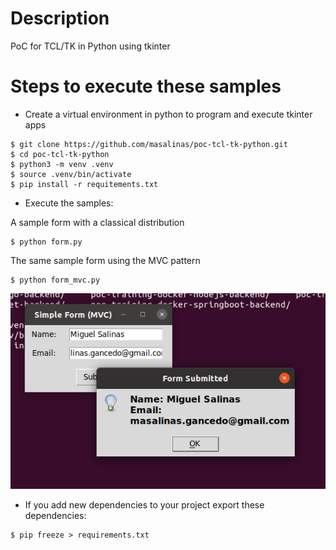 # Description
PoC for TCL/TK in Python using tkinter

# Steps to execute these samples
- Create a virtual environment in python to program and execute tkinter apps
 ```
$ git clone https://github.com/masalinas/poc-tcl-tk-python.git
$ cd poc-tcl-tk-python
$ python3 -m venv .venv
$ source .venv/bin/activate
$ pip install -r requitements.txt
```

- Execute the samples:

A sample form with a classical distribution
```
$ python form.py
```

The same sample form using the MVC pattern
```
$ python form_mvc.py
```

![mongo-compass](./captures/form.png "form mvc")

- If you add new dependencies to your project export these dependencies:

```
$ pip freeze > requirements.txt
```